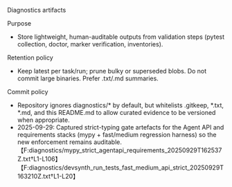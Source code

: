 Diagnostics artifacts

Purpose
- Store lightweight, human-auditable outputs from validation steps (pytest collection, doctor, marker verification, inventories).

Retention policy
- Keep latest per task/run; prune bulky or superseded blobs. Do not commit large binaries. Prefer .txt/.md summaries.

Commit policy
- Repository ignores diagnostics/* by default, but whitelists .gitkeep, *.txt, *.md, and this README.md to allow curated evidence to be versioned when appropriate.
- 2025-09-29: Captured strict-typing gate artefacts for the Agent API and requirements stacks (mypy + fast/medium regression harness) so the new enforcement remains auditable.【F:diagnostics/mypy_strict_agentapi_requirements_20250929T162537Z.txt†L1-L106】【F:diagnostics/devsynth_run_tests_fast_medium_api_strict_20250929T163210Z.txt†L1-L20】
